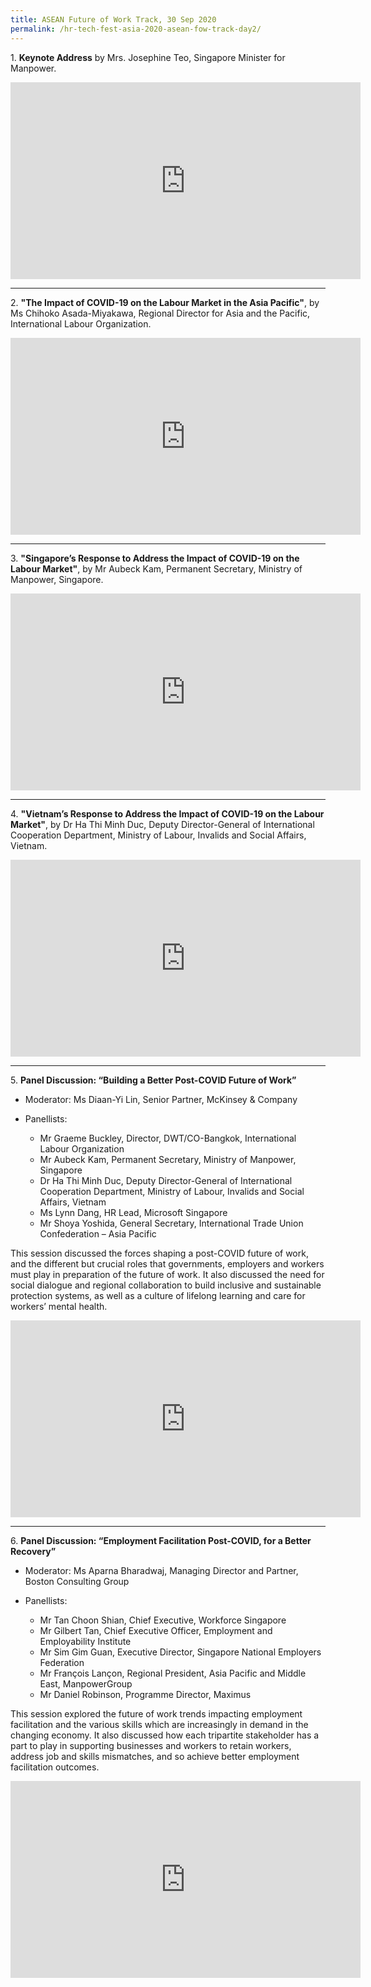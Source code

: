 ```yaml
---
title: ASEAN Future of Work Track, 30 Sep 2020
permalink: /hr-tech-fest-asia-2020-asean-fow-track-day2/
---
```

1\. **Keynote Address** by Mrs. Josephine Teo, Singapore Minister for Manpower.
<div class="bp-youtube">
<iframe width="560" height="315" src="https://www.youtube.com/embed/jA5KXxxeAcQ" frameborder="0" allow="accelerometer; autoplay; clipboard-write; encrypted-media; gyroscope; picture-in-picture" allowfullscreen></iframe>
</div>

---

2\. **"The Impact of COVID-19 on the Labour Market in the Asia Pacific"**, by Ms Chihoko Asada-Miyakawa, Regional Director for Asia and the Pacific, International Labour Organization. 
<div class="bp-youtube">
<iframe width="560" height="315" src="https://www.youtube.com/embed/zTQww8b0_LQ" frameborder="0" allow="accelerometer; autoplay; clipboard-write; encrypted-media; gyroscope; picture-in-picture" allowfullscreen></iframe>
</div>

---

3\. **"Singapore’s Response to Address the Impact of COVID-19 on the Labour Market"**, by Mr Aubeck Kam, Permanent Secretary, Ministry of Manpower, Singapore.
<div class="bp-youtube">
<iframe width="560" height="315" src="https://www.youtube.com/embed/5DGdqVRZVH0" frameborder="0" allow="accelerometer; autoplay; clipboard-write; encrypted-media; gyroscope; picture-in-picture" allowfullscreen></iframe>
</div>

---

4\. **"Vietnam’s Response to Address the Impact of COVID-19 on the Labour Market"**, by Dr Ha Thi Minh Duc, Deputy Director-General of International Cooperation Department, Ministry of Labour, Invalids and Social Affairs, Vietnam.
<div class="bp-youtube">
<iframe width="560" height="315" src="https://www.youtube.com/embed/1i1ZqyMaeZs" frameborder="0" allow="accelerometer; autoplay; clipboard-write; encrypted-media; gyroscope; picture-in-picture" allowfullscreen></iframe>
</div>

---

5\. **Panel Discussion: “Building a Better Post-COVID Future of Work”**  

-   Moderator: Ms Diaan-Yi Lin, Senior Partner, McKinsey & Company

-   Panellists:
    -   Mr Graeme Buckley, Director, DWT/CO-Bangkok, International Labour Organization
    -   Mr Aubeck Kam, Permanent Secretary, Ministry of Manpower, Singapore
    -   Dr Ha Thi Minh Duc, Deputy Director-General of International Cooperation Department, Ministry of Labour, Invalids and Social Affairs, Vietnam
    -   Ms Lynn Dang, HR Lead, Microsoft Singapore
    -   Mr Shoya Yoshida, General Secretary, International Trade Union Confederation – Asia Pacific

This session discussed the forces shaping a post-COVID future of work, and the different but crucial roles that governments, employers and workers must play in preparation of the future of work. It also discussed the need for social dialogue and regional collaboration to build inclusive and sustainable protection systems, as well as a culture of lifelong learning and care for workers’ mental health.
<div class="bp-youtube">
<iframe width="560" height="315" src="https://www.youtube.com/embed/W-PUUZhsp3k" frameborder="0" allow="accelerometer; autoplay; clipboard-write; encrypted-media; gyroscope; picture-in-picture" allowfullscreen></iframe>
</div>

---

6\. **Panel Discussion: “Employment Facilitation Post-COVID, for a Better Recovery”**

-   Moderator: Ms Aparna Bharadwaj, Managing Director and Partner, Boston Consulting Group

-   Panellists:
    -   Mr Tan Choon Shian, Chief Executive, Workforce Singapore
    -   Mr Gilbert Tan, Chief Executive Officer, Employment and Employability Institute
    -   Mr Sim Gim Guan, Executive Director, Singapore National Employers Federation
    -   Mr François Lançon, Regional President, Asia Pacific and Middle East, ManpowerGroup
    -   Mr Daniel Robinson, Programme Director, Maximus

This session explored the future of work trends impacting employment facilitation and the various skills which are increasingly in demand in the changing economy. It also discussed how each tripartite stakeholder has a part to play in supporting businesses and workers to retain workers, address job and skills mismatches, and so achieve better employment facilitation outcomes.
<div class="bp-youtube">
<iframe width="560" height="315" src="https://www.youtube.com/embed/qPJeYKCN-vY" frameborder="0" allow="accelerometer; autoplay; clipboard-write; encrypted-media; gyroscope; picture-in-picture" allowfullscreen></iframe>
</div>

